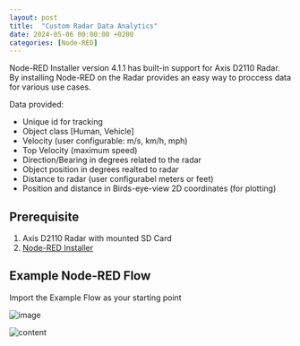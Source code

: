 ```yaml
---
layout: post
title:  "Custom Radar Data Analytics"
date: 2024-05-06 00:00:00 +0200
categories: [Node-RED]
---
```


Node-RED Installer version 4.1.1 has built-in support for Axis D2110 Radar.  By installing Node-RED on the Radar provides an easy way to proccess data for various use cases.

Data provided:
* Unique id for tracking
* Object class [Human, Vehicle]
* Velocity (user configurable: m/s, km/h, mph)
* Top Velocity (maximum speed)
* Direction/Bearing in degrees related to the radar
* Object position in degrees realted to radar
* Distance to radar (user configurabel meters or feet)
* Position and distance in Birds-eye-view 2D coordinates (for plotting)
 
## Prerequisite 
1. Axis D2110 Radar with mounted SD Card
2. [Node-RED Installer](https://pandosme.github.io/acap/node-red/2023/09/12/nodered-acap.html)

## Example Node-RED Flow
Import the Example Flow as your starting point

![image](https://api.aintegration.team/image/radar-analytics) 

![content](https://github.com/pandosme/pandosme.github.io/assets/10496549/9d9c8bf0-f0bd-4e8f-9798-d539b9e7b243)
